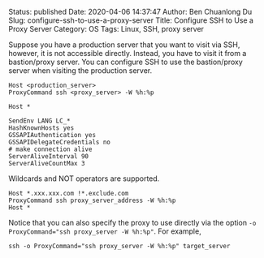 Status: published
Date: 2020-04-06 14:37:47
Author: Ben Chuanlong Du
Slug: configure-ssh-to-use-a-proxy-server
Title: Configure SSH to Use a Proxy Server
Category: OS
Tags: Linux, SSH, proxy server

Suppose you have a production server that you want to visit via SSH,
however,
it is not accessible directly.
Instead,
you have to visit it from a bastion/proxy server.
You can configure SSH to use the bastion/proxy server when visiting the production server.
```
Host <production_server>
ProxyCommand ssh <proxy_server> -W %h:%p

Host *

SendEnv LANG LC_*
HashKnownHosts yes
GSSAPIAuthentication yes
GSSAPIDelegateCredentials no
# make connection alive
ServerAliveInterval 90
ServerAliveCountMax 3
```

Wildcards and NOT operators are supported.

    Host *.xxx.xxx.com !*.exclude.com
    ProxyCommand ssh proxy_server_address -W %h:%p
    Host *

Notice that you can also specify the proxy to use directly
via the option `-o ProxyCommand="ssh proxy_server -W %h:%p"`.
For example,

    ssh -o ProxyCommand="ssh proxy_server -W %h:%p" target_server
